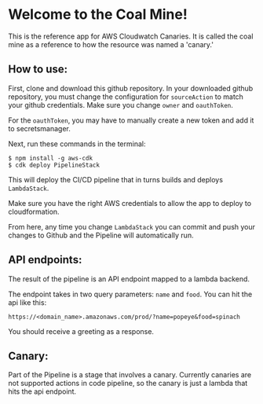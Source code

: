 # Welcome to the Coal Mine!

This is the reference app for AWS Cloudwatch Canaries. It is called the coal mine as a reference to how the resource was named a 'canary.'

## How to use:

First, clone and download this github repository. In your downloaded github repository, you must change the configuration for `sourceAction` to match your github credentials. Make sure you change `owner` and `oauthToken`.

For the `oauthToken`, you may have to manually create a new token and add it to secretsmanager.

Next, run these commands in the terminal:

```
$ npm install -g aws-cdk
$ cdk deploy PipelineStack
```

This will deploy the CI/CD pipeline that in turns builds and deploys `LambdaStack`.

Make sure you have the right AWS credentials to allow the app to deploy to cloudformation.

From here, any time you change `LambdaStack` you can commit and push your changes to Github and the Pipeline will automatically run.

## API endpoints:

The result of the pipeline is an API endpoint mapped to a lambda backend.

The endpoint takes in two query parameters: `name` and `food`. You can hit the api like this:

```
https://<domain_name>.amazonaws.com/prod/?name=popeye&food=spinach
```

You should receive a greeting as a response.

## Canary: 

Part of the Pipeline is a stage that involves a canary. Currently canaries are not supported actions in code pipeline, so the canary is just a lambda that hits the api endpoint. 

